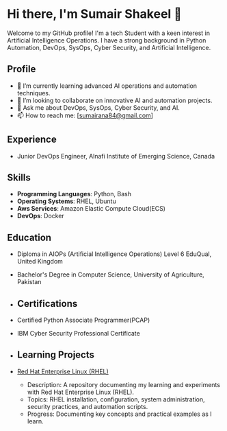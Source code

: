 # Hi there, I'm Sumair Shakeel 👋

Welcome to my GitHub profile! I'm a tech Student with a keen interest in Artificial Intelligence Operations. I have a strong background in Python Automation, DevOps, SysOps, Cyber Security, and Artificial Intelligence.

## Profile
- 🌱 I’m currently learning advanced AI operations and automation techniques.
- 👯 I’m looking to collaborate on innovative AI and automation projects.
- 💬 Ask me about DevOps, SysOps, Cyber Security, and AI.
- 📫 How to reach me: [sumairana84@gmail.com]
## Experience
- Junior DevOps Engineer, Alnafi Institute of Emerging Science, Canada

## Skills
- **Programming Languages**: Python, Bash
- **Operating Systems**: RHEL, Ubuntu
- **Aws Services**: Amazon Elastic Compute Cloud(ECS)
- **DevOps**: Docker

## Education
- Diploma in AIOPs (Artificial Intelligence Operations) Level 6 EduQual, United Kingdom
- Bachelor's Degree in Computer Science, University of Agriculture, Pakistan

- ## Certifications
 - Certified Python Associate Programmer(PCAP)
 - IBM Cyber Security Professional Certificate

- ## Learning Projects
- [Red Hat Enterprise Linux (RHEL)](https://github.com/SumairShakeel/Red-Hat-Enterprise-Linux-RHEL-)
  - Description: A repository documenting my learning and experiments with Red Hat Enterprise Linux (RHEL).
  - Topics: RHEL installation, configuration, system administration, security practices, and automation scripts.
  - Progress: Documenting key concepts and practical examples as I learn.
 

  

